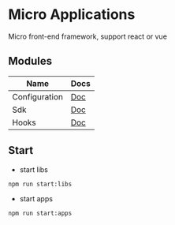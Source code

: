 # Micro Applications

Micro front-end framework, support react or vue

## Modules

| Name | Docs |
|------|-------------|
| Configuration |  [Doc](packages/configuration/README.md)          |
| Sdk          |  [Doc](packages/sdk/README.md)            |
| Hooks      |  [Doc](packages/hooks/README.md)            |

## Start

- start libs

```shell
npm run start:libs
```

- start apps

```shell
npm run start:apps
```
